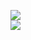 [![](https://img.shields.io/badge/Made%20With-Github%20Spray-lightgrey.svg?style=for-the-badge&logo=github)](https://github.com/Annihil/github-spray#5613)  
[![](https://i.imgur.com/2DrTn0Z.gif)](https://github.com/Annihil/github-spray)